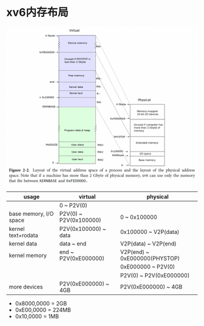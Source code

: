 # xv6内存布局

![](/static/images/2501/p035.png)

| usage | virtual | physical |
|--|--|--|
| | 0 ~ P2V(0) | |
| base memory, I/O space | P2V(0) ~ P2V(0x100000) | 0 ~ 0x100000 |
| kernel text+rodata | P2V(0x100000) ~ data | 0x100000 ~ V2P(data) |
| kernel data | data ~ end | V2P(data) ~ V2P(end) |
| kernel memory | end ~ P2V(0xE000000) | V2P(end) ~ 0xE000000(PHYSTOP) |
| | | 0xE000000 ~ P2V(0) |
| | | P2V(0) ~ P2V(0xE000000) |
| more devices | P2V(0xE000000) ~ 4GB | P2V(0xE000000) ~ 4GB |

- 0x8000,0000 = 2GB
- 0xE00,0000 = 224MB
- 0x10,0000 = 1MB
